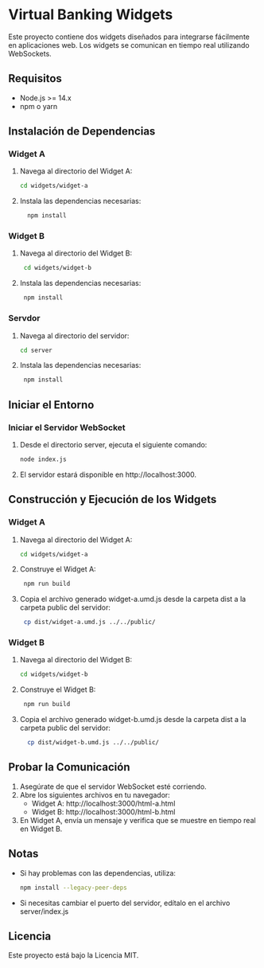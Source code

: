 # Virtual Banking Widgets

Este proyecto contiene dos widgets diseñados para integrarse fácilmente en aplicaciones web. Los widgets se comunican en tiempo real utilizando WebSockets.

## Requisitos

- Node.js >= 14.x
- npm o yarn

## Instalación de Dependencias

### Widget A

1. Navega al directorio del Widget A:
 
   ```bash
   cd widgets/widget-a

2. Instala las dependencias necesarias:
   ```bash
     npm install

### Widget B

1. Navega al directorio del Widget B:

    ```bash
     cd widgets/widget-b

3. Instala las dependencias necesarias:

    ```bash
     npm install

### Servdor

1. Navega al directorio del servidor:
 
   ```bash
   cd server

2. Instala las dependencias necesarias:

    ```bash
     npm install

## Iniciar el Entorno

### Iniciar el Servidor WebSocket

1. Desde el directorio server, ejecuta el siguiente comando:

    ```bash
   node index.js

3. El servidor estará disponible en http://localhost:3000.


## Construcción y Ejecución de los Widgets

### Widget A

1. Navega al directorio del Widget A:

    ```bash
   cd widgets/widget-a

3. Construye el Widget A:

    ```bash
     npm run build
   
2. Copia el archivo generado widget-a.umd.js desde la carpeta dist a la carpeta public del servidor:

    ```bash
     cp dist/widget-a.umd.js ../../public/

### Widget B

1. Navega al directorio del Widget B:

    ```bash
   cd widgets/widget-b

3. Construye el Widget B:

    ```bash
     npm run build
   
2. Copia el archivo generado widget-b.umd.js desde la carpeta dist a la carpeta public del servidor:

   ```bash
     cp dist/widget-b.umd.js ../../public/


## Probar la Comunicación

1. Asegúrate de que el servidor WebSocket esté corriendo.
2. Abre los siguientes archivos en tu navegador:
    - Widget A: http://localhost:3000/html-a.html
    - Widget B: http://localhost:3000/html-b.html
3. En Widget A, envía un mensaje y verifica que se muestre en tiempo real en Widget B.

## Notas

- Si hay problemas con las dependencias, utiliza:

    ```bash
   npm install --legacy-peer-deps
- Si necesitas cambiar el puerto del servidor, edítalo en el archivo server/index.js

## Licencia

Este proyecto está bajo la Licencia MIT.
